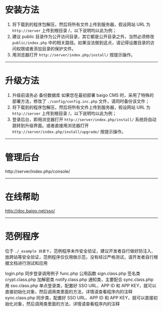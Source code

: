 # 安装方法

1. 将下载到的程序包解压，然后将所有文件上传到服务器，假设网站 URL 为 `http://server` 上传到根目录 /，以下说明均以此为例；
2. 建议 public 目录作为公开访问目录，其它都是公开目录之外，当然必须修改 `public/index.php` 中的相关路径。如果没法做到这点，请记得设置目录的访问权限或者添加目录的保护文件。
3. 用浏览器打开 `http://server/index.php/install/` 按提示操作。

----------

# 升级方法

1. 升级前请务必 备份数据库 如果您在最初部署 baigo CMS 时，采用了特殊的部署方法，修改了 `./config/config.inc.php` 文件，请同时备份该文件；
2. 将下载到的程序包解压，然后将所有文件上传到服务器，假设网站 URL 为 `http://server` 上传到根目录 /，以下说明均以此为例；
3. 登录后台，即用浏览器打开 `http://server/index.php/install/` 系统将自动跳转到升级界面。或者直接用浏览器打开 `http://server/index.php/install/upgrade/` 按提示操作。

----------

# 管理后台

http://server/index.php/console/

----------

# 在线帮助

<http://doc.baigo.net/sso/>

----------

# 范例程序

位于 `./_example 目录下`，范例程序未作安全验证，建议开发者自行做好防注入、放跨站等安全验证，范例程序仅仅用做示范，没有经过严格测试，请开发者自行根据文档进行测试和应用

login.php 同步登录调用例子
func.php 公用函数
sign.class.php 签名类
crypt.class.php 加解密类
notify.class.php 通知类，主要配合 sync.class.php 用
sso.class.php 单点登录类，配置好 SSO URL、APP ID 和 APP KEY，就可以直接初始化对象，然后调用类里面的方法，详情请查看程序内的注释
sync.class.php 同步类，配置好 SSO URL、APP ID 和 APP KEY，就可以直接初始化对象，然后调用类里面的方法，详情请查看程序内的注释
